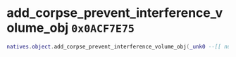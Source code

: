 # add_corpse_prevent_interference_volume_obj `0x0ACF7E75`

```lua
natives.object.add_corpse_prevent_interference_volume_obj(_unk0 --[[ number ]])
```